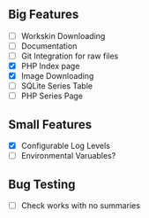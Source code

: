 ## Big Features
- [ ] Workskin Downloading
- [ ] Documentation
- [ ] Git Integration for raw files
- [X] PHP Index page
- [X] Image Downloading
- [ ] SQLite Series Table
- [ ] PHP Series Page

## Small Features
- [X] Configurable Log Levels
- [ ] Environmental Varuables?

## Bug Testing
- [ ] Check works with no summaries
